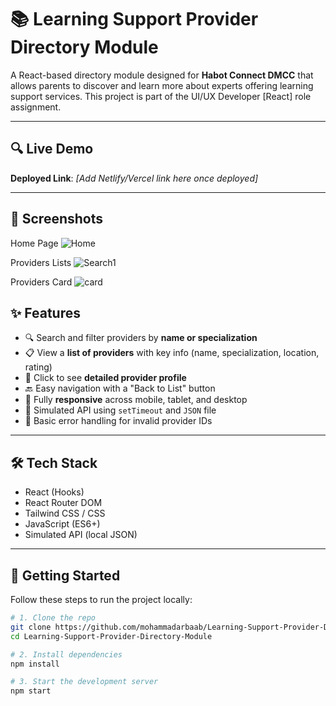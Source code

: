 # 📚 Learning Support Provider Directory Module

A React-based directory module designed for **Habot Connect DMCC** that allows parents to discover and learn more about experts offering learning support services. This project is part of the UI/UX Developer [React] role assignment.

---

## 🔍 Live Demo

**Deployed Link**: _[Add Netlify/Vercel link here once deployed]_

---

## 📸 Screenshots

Home Page
![Home](https://github.com/user-attachments/assets/2c67d518-f880-4bcd-9e0e-bfb79ae8fa5f)

Providers Lists
![Search1](https://github.com/user-attachments/assets/04de64ed-2de8-4a27-b7c0-4462ec6b9564)

Providers Card
![card](https://github.com/user-attachments/assets/0d4d4cbb-f537-495a-b9f1-2691d290ef5f)

## ✨ Features

- 🔍 Search and filter providers by **name or specialization**
- 📋 View a **list of providers** with key info (name, specialization, location, rating)
- 📄 Click to see **detailed provider profile**
- 🔙 Easy navigation with a "Back to List" button
- 📱 Fully **responsive** across mobile, tablet, and desktop
- 🧪 Simulated API using `setTimeout` and `JSON` file
- 🧾 Basic error handling for invalid provider IDs

---

## 🛠️ Tech Stack

- React (Hooks)
- React Router DOM
- Tailwind CSS / CSS
- JavaScript (ES6+)
- Simulated API (local JSON)

---

## 🚀 Getting Started

Follow these steps to run the project locally:

```bash
# 1. Clone the repo
git clone https://github.com/mohammadarbaab/Learning-Support-Provider-Directory-Module.git
cd Learning-Support-Provider-Directory-Module

# 2. Install dependencies
npm install

# 3. Start the development server
npm start
